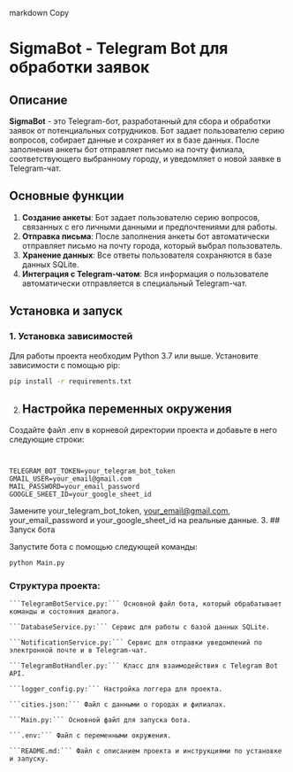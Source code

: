 markdown
Copy

# SigmaBot - Telegram Bot для обработки заявок

## Описание

**SigmaBot** - это Telegram-бот, разработанный для сбора и обработки заявок от потенциальных сотрудников. Бот задает пользователю серию вопросов, собирает данные и сохраняет их в базе данных. После заполнения анкеты бот отправляет письмо на почту филиала, соответствующего выбранному городу, и уведомляет о новой заявке в Telegram-чат.

## Основные функции

1. **Создание анкеты**: Бот задает пользователю серию вопросов, связанных с его личными данными и предпочтениями для работы.
2. **Отправка письма**: После заполнения анкеты бот автоматически отправляет письмо на почту города, который выбрал пользователь.
3. **Хранение данных**: Все ответы пользователя сохраняются в базе данных SQLite.
4. **Интеграция с Telegram-чатом**: Вся информация о пользователе автоматически отправляется в специальный Telegram-чат.

## Установка и запуск

### 1. Установка зависимостей

Для работы проекта необходим Python 3.7 или выше. Установите зависимости с помощью pip:

```bash
pip install -r requirements.txt
```
2. ## Настройка переменных окружения

Создайте файл .env в корневой директории проекта и добавьте в него следующие строки:
``` plaintext


TELEGRAM_BOT_TOKEN=your_telegram_bot_token
GMAIL_USER=your_email@gmail.com
MAIL_PASSWORD=your_email_password
GOOGLE_SHEET_ID=your_google_sheet_id
```
Замените your_telegram_bot_token, your_email@gmail.com, your_email_password и your_google_sheet_id на реальные данные.
3. ## Запуск бота

Запустите бота с помощью следующей команды:
``` bash
python Main.py
```
### Структура проекта:

    ```TelegramBotService.py:``` Основной файл бота, который обрабатывает команды и состояния диалога.

    ```DatabaseService.py:``` Сервис для работы с базой данных SQLite.

    ```NotificationService.py:``` Сервис для отправки уведомлений по электронной почте и в Telegram-чат.

    ```TelegramBotHandler.py:``` Класс для взаимодействия с Telegram Bot API.

    ```logger_config.py:``` Настройка логгера для проекта.

    ```cities.json:``` Файл с данными о городах и филиалах.

    ```Main.py:``` Основной файл для запуска бота.

    ```.env:``` Файл с переменными окружения.

    ```README.md:``` Файл с описанием проекта и инструкциями по установке и запуску.

